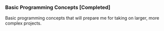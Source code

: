 ### Basic Programming Concepts [Completed]

Basic programming concepts that will prepare me for taking on larger, more complex projects.
